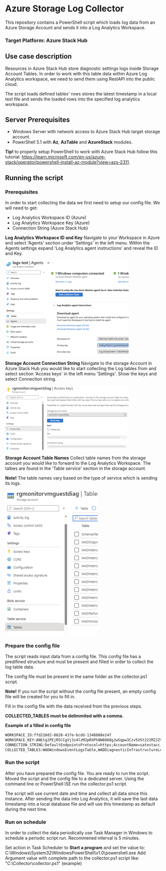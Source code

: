 # Azure Storage Log Collector
This repository contains a PowerShell script which loads log data from an Azure Storage Account and sends it into a Log Analytics Workspace.

### Target Platform: Azure Stack Hub

## Use case description
Resources in Azure Stack Hub store diagnostic settings logs inside Storage Account Tables. In order to work with this table data within Azure Log Analytics workspace, we need to send them using RestAPI into the public cloud.

The script loads defined tables' rows stores the latest timestamp in a local text file and sends the loaded rows into the specified log analytics workspace.

## Server Prerequisites
- Windows Server with network access to Azure Stack Hub target storage account.
- PowerShell 5.1 with **Az**, **AzTable** and **AzureStack** modules.

**Tip!** to properly setup PowerShell to work with Azure Stack Hub follow this tutorial: https://learn.microsoft.com/en-us/azure-stack/operator/powershell-install-az-module?view=azs-2311.

## Running the script
### Prerequisites
In order to start collecting the data we first need to setup our config file.
We will need to get:
- Log Analytics Workspace ID (Azure)
- Log Analytics Workspace Key (Azure)
- Connection String (Azure Stack Hub)
  
**Log Analytics Workspace ID and Key**
Navigate to your Workspace in Azure and select 'Agents' section under 'Settings' in the left menu. Within the Agents settings expand 'Log Analytics agent instructions' and reveal the ID and Key.

<img src="pictures/workspace_info.png" width="400">

**Storage Account Connection String**
Navigate to the storage Account in Azure Stack Hub you would like to start collecting the Log tables from and select section 'Access keys' in the left menu 'Settings'. Show the keys and select Connection string.

<img src="pictures/access_keys.png" width="400">

**Storage Account Table Names**
Collect table names from the storage account you would like to forward to the Log Analytics Workspace. The talbes are found in the 'Table service' section in the storage account.

**Note!** The table names vary based on the type of service which is sending its logs.

<img src="pictures/table_service.png" width="300">

### Prepare the config file
The script reads input data from a config file. This config file has a predifined structure and must be present and filled in order to collect the log table data.

The config file must be present in the same folder as the collector.ps1 script.

**Note!** If you run the script without the config file present, an empty config file will be created for you to fill in.

Fill in the config file with the data received from the previous steps.

**COLLECTED_TABLES must be delimmited with a comma.**

**Example of a filled in config file**
```
WORKSPACE_ID:ffd210d2-0628-41fe-bcdd-1348888e14f
WORKSPACE_KEY:ANEtg2PEjR5CCgVj3z4lzM2pRXPh8W8888gJwSqpw3Czv5U5t221MZJZtHRSpui4qyaV0elS398oZzmdHcwvhQ==
CONNECTION_STRING:DefaultEndpointsProtocol=https;AccountName=satestacc;AccountKey=cmzbs/Z2jjlidncaa5EYRNi0oXyXhN+f52iJ/0/TlYSz4Jn+n/AbIGaxv/vK43apUV7Yj+ASt/OUrwA==;EndpointSuffix=core.windows.net
COLLECTED_TABLES:WADWindowsEventLogsTable,WADDiagnosticInfrastructureLogsTable,WADPerformanceCountersTable
```
### Run the script
After you have prepared the config file. You are ready to run the script. Moved the script and the config file to a dedicated server. Using the command line or PowerShell ISE run the collector.ps1 script.

The script will use current date and time and collect all data since this instance. After sending the data into Log Analytics, it will save the last data timestamp into a local database file and will use this timestamp as default during the next time.

### Run on schedule
In order to collect the data periodically use Task Manager in Windows to schedule a periodic script run.
Recommened interval is 5 minutes.

Set action in Task Scheduler to **Start a program** and set the value to: C:\Windows\System32\WindowsPowerShell\v1.0\powershell.exe Add Argument value with complete path to the collector.ps1 script like: "C:\Collector\collector.ps1" (example)